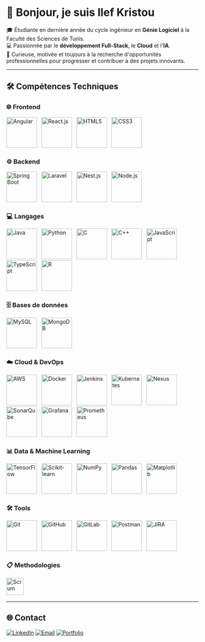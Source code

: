 # 👋 Bonjour, je suis Ilef Kristou  

🎓 Étudiante en dernière année du cycle ingénieur en **Génie Logiciel** à la Faculté des Sciences de Tunis.  
💻 Passionnée par le **développement Full-Stack**, le **Cloud** et l'**IA**.  
🚀 Curieuse, motivée et toujours à la recherche d'opportunités professionnelles pour progresser et contribuer à des projets innovants.  

---

## 🛠️ Compétences Techniques

### 🌐 Frontend
<img src="https://skillicons.dev/icons?i=angular" title="Angular" height="80"/> &nbsp;
<img src="https://skillicons.dev/icons?i=react" title="React.js" height="80"/> &nbsp;
<img src="https://skillicons.dev/icons?i=html" title="HTML5" height="80"/> &nbsp;
<img src="https://skillicons.dev/icons?i=css" title="CSS3" height="80"/> &nbsp;

### ⚙️ Backend
<img src="https://skillicons.dev/icons?i=spring" title="Spring Boot" height="80"/> &nbsp;
<img src="https://skillicons.dev/icons?i=laravel" title="Laravel" height="80"/> &nbsp;
<img src="https://skillicons.dev/icons?i=nestjs" title="Nest.js" height="80"/> &nbsp;
<img src="https://skillicons.dev/icons?i=nodejs" title="Node.js" height="80"/> &nbsp;

### 💻 Langages
<img src="https://skillicons.dev/icons?i=java" title="Java" height="80"/> &nbsp;
<img src="https://skillicons.dev/icons?i=python" title="Python" height="80"/> &nbsp;
<img src="https://skillicons.dev/icons?i=c" title="C" height="80"/> &nbsp;
<img src="https://skillicons.dev/icons?i=cpp" title="C++" height="80"/> &nbsp;
<img src="https://skillicons.dev/icons?i=js" title="JavaScript" height="80"/> &nbsp;
<img src="https://skillicons.dev/icons?i=ts" title="TypeScript" height="80"/> &nbsp;
<img src="https://skillicons.dev/icons?i=r" title="R" height="80"/> &nbsp;

### 🗄️ Bases de données
<img src="https://skillicons.dev/icons?i=mysql" title="MySQL" height="80"/> &nbsp;
<img src="https://skillicons.dev/icons?i=mongodb" title="MongoDB" height="80"/> &nbsp;

### ☁️ Cloud & DevOps
<img src="https://skillicons.dev/icons?i=aws" title="AWS" height="80"/> &nbsp;
<img src="https://skillicons.dev/icons?i=docker" title="Docker" height="80"/> &nbsp;
<img src="https://skillicons.dev/icons?i=jenkins" title="Jenkins" height="80"/> &nbsp;
<img src="https://skillicons.dev/icons?i=kubernetes" title="Kubernetes" height="80"/> &nbsp;
<img src="https://skillicons.dev/icons?i=nexus" title="Nexus" height="80"/> &nbsp;
<img src="https://skillicons.dev/icons?i=sonar" title="SonarQube" height="80"/> &nbsp;
<img src="https://skillicons.dev/icons?i=grafana" title="Grafana" height="80"/> &nbsp;
<img src="https://skillicons.dev/icons?i=prometheus" title="Prometheus" height="80"/> &nbsp;

### 📊 Data & Machine Learning
<img src="https://skillicons.dev/icons?i=tensorflow" title="TensorFlow" height="80"/> &nbsp;
<img src="https://skillicons.dev/icons?i=scikitlearn" title="Scikit-learn" height="80"/> &nbsp;
<img src="https://skillicons.dev/icons?i=numpy" title="NumPy" height="80"/> &nbsp;
<img src="https://skillicons.dev/icons?i=pandas" title="Pandas" height="80"/> &nbsp;
<img src="https://skillicons.dev/icons?i=matplotlib" title="Matplotlib" height="80"/> &nbsp;

### 🛠️ Tools
<img src="https://skillicons.dev/icons?i=git" title="Git" height="80"/> &nbsp;
<img src="https://skillicons.dev/icons?i=github" title="GitHub" height="80"/> &nbsp;
<img src="https://skillicons.dev/icons?i=gitlab" title="GitLab" height="80"/> &nbsp;
<img src="https://skillicons.dev/icons?i=postman" title="Postman" height="80"/> &nbsp;
<img src="https://skillicons.dev/icons?i=jira" title="JIRA" height="80"/> &nbsp;

### 📋 Methodologies
<img src="https://tse3.mm.bing.net/th/id/OIP.DYNJuYOGc_lgPwwBc3z0iQAAAA?rs=1&pid=ImgDetMain&o=7&rm=3" title="Scrum" height="45"/> &nbsp;

---

## 🌐 Contact

[![LinkedIn](https://img.shields.io/badge/LinkedIn-0077B5?style=for-the-badge&logo=linkedin&logoColor=white)](https://www.linkedin.com/in/ilef-kristou-99374a302/)
[![Email](https://img.shields.io/badge/Email-D14836?style=for-the-badge&logo=gmail&logoColor=white)](mailto:ilef.kristou@etudiant-fst.utm.tn)
[![Portfolio](https://img.shields.io/badge/Portfolio-ff69b4?style=for-the-badge&logo=appveyor&logoColor=white)](https://ilef-kristou.github.io/ilef-kristou-portfolio/)
